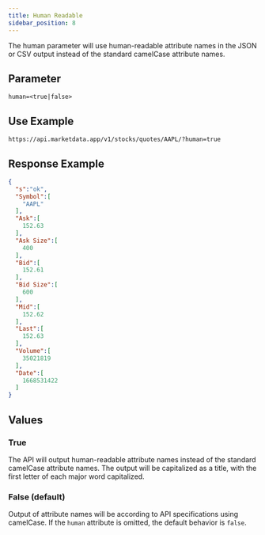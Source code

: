 ```yaml
---
title: Human Readable
sidebar_position: 8
---
```


The human parameter will use human-readable attribute names in the JSON or CSV output instead of the standard camelCase attribute names.

## Parameter

    human=<true|false>

## Use Example

    https://api.marketdata.app/v1/stocks/quotes/AAPL/?human=true

## Response Example

```json
{
  "s":"ok",
  "Symbol":[
    "AAPL"
  ],
  "Ask":[
    152.63
  ],
  "Ask Size":[
    400
  ],
  "Bid":[
    152.61
  ],
  "Bid Size":[
    600
  ],
  "Mid":[
    152.62
  ],
  "Last":[
    152.63
  ],
  "Volume":[
    35021819
  ],
  "Date":[
    1668531422
  ]
}
```

## Values

### True

The API will output human-readable attribute names instead of the standard camelCase attribute names. The output will be capitalized as a title, with the first letter of each major word capitalized.

### False (default)

Output of attribute names will be according to API specifications using camelCase. If the `human` attribute is omitted, the default behavior is `false`.
